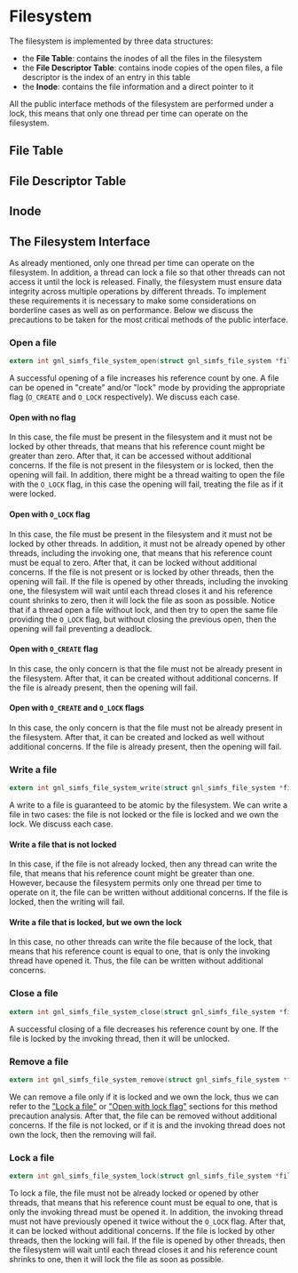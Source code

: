 # Filesystem
The filesystem is implemented by three data structures: 

- the **File Table**: contains the inodes of all the files in the filesystem 
- the **File Descriptor Table**: contains inode copies of the open files, a file descriptor is the index of an entry in this table
- the **Inode**: contains the file information and a direct pointer to it

All the public interface methods of the filesystem are performed under a lock, this means that only one thread per time
can operate on the filesystem.

## File Table

## File Descriptor Table

## Inode

## The Filesystem Interface
As already mentioned, only one thread per time can operate on the filesystem. In addition, a thread can lock a file so 
that other threads can not access it until the lock is released. Finally, the filesystem must ensure data integrity 
across multiple operations by different threads. To implement these requirements it is necessary to make some considerations 
on borderline cases as well as on performance. Below we discuss the precautions to be taken for the most critical methods 
of the public interface.

### Open a file
```c 
extern int gnl_simfs_file_system_open(struct gnl_simfs_file_system *file_system, const char *filename, int flags, unsigned int pid);
```
A successful opening of a file increases his reference count by one. A file can be opened in "create" and/or "lock" mode 
by providing the appropriate flag (`O_CREATE` and `O_LOCK` respectively). We discuss each case.

#### Open with no flag
In this case, the file must be present in the filesystem and it must not be locked by other threads, that means that his 
reference count might be greater than zero. After that, it can be accessed without additional concerns. If the file is not 
present in the filesystem or is locked, then the opening will fail. In addition, there might be a thread waiting to open 
the file with the `O_LOCK` flag, in this case the opening will fail, treating the file as if it were locked.

#### Open with `O_LOCK` flag
In this case, the file must be present in the filesystem and it must not be locked by other threads. In addition, it 
must not be already opened by other threads, including the invoking one, that means that his reference count must be 
equal to zero. After that, it can be locked without additional concerns. If the file is not present or is locked by other 
threads, then the opening will fail. If the file is opened by other threads, including the invoking one, the filesystem 
will wait until each thread closes it and his reference count shrinks to zero, then it will lock the file as soon as possible. 
Notice that if a thread open a file without lock, and then try to open the same file providing the `O_LOCK` flag, but without 
closing the previous open, then the opening will fail preventing a deadlock. 

#### Open with `O_CREATE` flag
In this case, the only concern is that the file must not be already present in the filesystem. After that, it can be
created without additional concerns. If the file is already present, then the opening will fail.

#### Open with `O_CREATE` and `O_LOCK` flags
In this case, the only concern is that the file must not be already present in the filesystem. After that, it can be 
created and locked as well without additional concerns. If the file is already present, then the opening will fail.

### Write a file
```c 
extern int gnl_simfs_file_system_write(struct gnl_simfs_file_system *file_system, int fd, const void *buf, size_t count, unsigned int pid);
```
A write to a file is guaranteed to be atomic by the filesystem. We can write a file in two cases: the file is not locked 
or the file is locked and we own the lock. We discuss each case.

#### Write a file that is not locked
In this case, if the file is not already locked, then any thread can write the file, that means that his reference count 
might be greater than one. However, because the filesystem permits only one thread per time to operate on it, the file 
can be written without additional concerns. If the file is locked, then the writing will fail.

#### Write a file that is locked, but we own the lock
In this case, no other threads can write the file because of the lock, that means that his reference count is equal to 
one, that is only the invoking thread have opened it. Thus, the file can be written without additional concerns.

### Close a file
```c 
extern int gnl_simfs_file_system_close(struct gnl_simfs_file_system *file_system, int fd, unsigned int pid);
```
A successful closing of a file decreases his reference count by one. If the file is locked by the invoking thread, then it
will be unlocked.

### Remove a file
```c 
extern int gnl_simfs_file_system_remove(struct gnl_simfs_file_system *file_system, const char *filename, unsigned int pid);
```
We can remove a file only if it is locked and we own the lock, thus we can refer to the ["Lock a file"](#lock-a-file)
or ["Open with lock flag"](#open-with-O_CREATE-flag) sections for this method precaution analysis. After that, the file can be removed 
without additional concerns. If the file is not locked, or if it is and the invoking thread does not own the lock, 
then the removing will fail.

### Lock a file
```c
extern int gnl_simfs_file_system_lock(struct gnl_simfs_file_system *file_system, const char *filename, unsigned int pid);
```
To lock a file, the file must not be already locked or opened by other threads, that means that his reference count must 
be equal to one, that is only the invoking thread must be opened it. In addition, the invoking thread must not have previously
opened it twice without the `O_LOCK` flag. After that, it can be locked without additional concerns. 
If the file is locked by other threads, then the locking will fail. If the file is opened by other threads, then the 
filesystem will wait until each thread closes it and his reference count shrinks to one, then it will lock the file as 
soon as possible. 